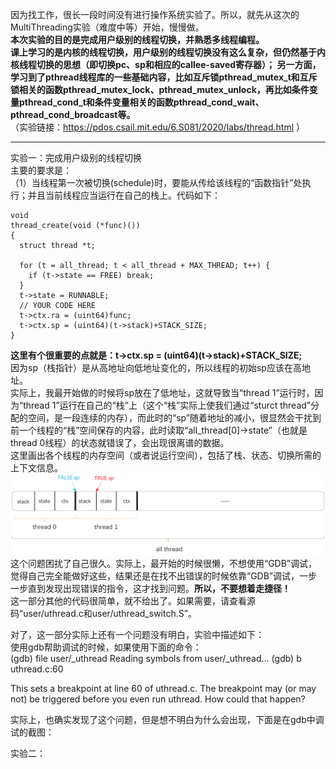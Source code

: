 因为找工作，很长一段时间没有进行操作系统实验了。所以，就先从这次的MultiThreading实验（难度中等）开始，慢慢做。  
**本次实验的目的是完成用户级别的线程切换，并熟悉多线程编程。  
课上学习的是内核的线程切换，用户级别的线程切换没有这么复杂，但仍然基于内核线程切换的思想（即切换pc、sp和相应的callee-saved寄存器）；
另一方面，学习到了pthread线程库的一些基础内容，比如互斥锁pthread_mutex_t和互斥锁相关的函数pthread_mutex_lock、pthread_mutex_unlock，再比如条件变量pthread_cond_t和条件变量相关的函数pthread_cond_wait、pthread_cond_broadcast等。**  
（实验链接：https://pdos.csail.mit.edu/6.S081/2020/labs/thread.html ）  
******  

实验一：完成用户级别的线程切换  
主要的要求是：  
（1）当线程第一次被切换(schedule)时，要能从传给该线程的“函数指针”处执行；并且当前线程应当运行在自己的栈上。代码如下：  
```
void 
thread_create(void (*func)())
{
  struct thread *t;

  for (t = all_thread; t < all_thread + MAX_THREAD; t++) {
    if (t->state == FREE) break;
  }
  t->state = RUNNABLE;
  // YOUR CODE HERE
  t->ctx.ra = (uint64)func;
  t->ctx.sp = (uint64)(t->stack)+STACK_SIZE;
}
```
**这里有个很重要的点就是：t->ctx.sp = (uint64)(t->stack)+STACK_SIZE;**  
因为sp（栈指针）是从高地址向低地址变化的，所以线程的初始sp应该在高地址。   
实际上，我最开始做的时候将sp放在了低地址，这就导致当“thread 1”运行时，因为“thread 1”运行在自己的“栈”上（这个“栈”实际上使我们通过“sturct thread”分配的空间，是一段连续的内存），而此时的“sp”随着地址的减小，很显然会干扰到前一个线程的“栈”空间保存的内容，此时读取“all_thread[0]->state”（也就是thread 0线程）的状态就错误了，会出现很离谱的数据。  
这里画出各个线程的内存空间（或者说运行空间），包括了栈、状态、切换所需的上下文信息。  
![](https://github.com/2351889401/MultiThreading/blob/main/images/sp.png)  
这个问题困扰了自己很久。实际上，最开始的时候很懒，不想使用“GDB”调试，觉得自己完全能做好这些，结果还是在找不出错误的时候依靠“GDB”调试，一步一步直到发现出现错误的指令，这才找到问题。**所以，不要想着走捷径！**  
这一部分其他的代码很简单，就不给出了。如果需要，请查看源码“user/uthread.c和user/uthread_switch.S”。  

对了，这一部分实际上还有一个问题没有明白，实验中描述如下：  
使用gdb帮助调试的时候，如果使用下面的命令：  
(gdb) file user/_uthread
Reading symbols from user/_uthread...
(gdb) b uthread.c:60

This sets a breakpoint at line 60 of uthread.c. The breakpoint may (or may not) be triggered before you even run uthread. How could that happen?  

实际上，也确实发现了这个问题，但是想不明白为什么会出现，下面是在gdb中调试的截图：

实验二：
